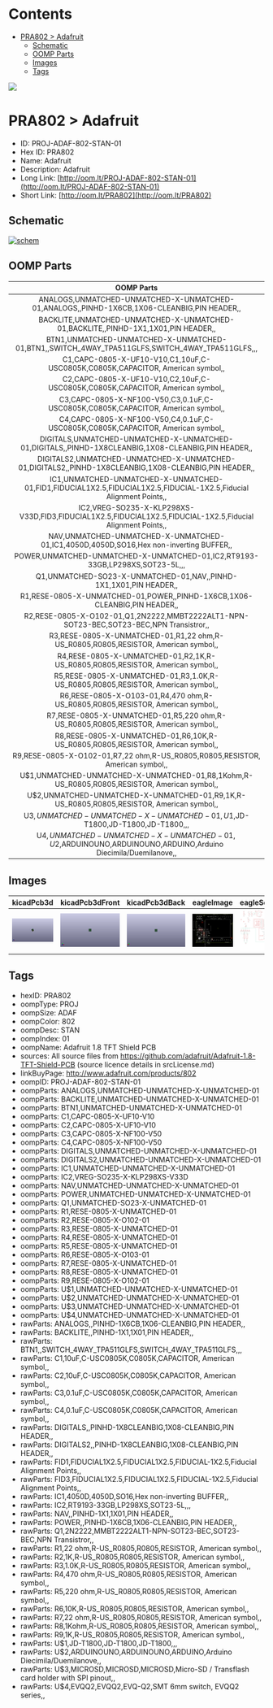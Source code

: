 



Contents
========

* [PRA802 > Adafruit](#pra802--adafruit)
	* [Schematic](#schematic)
	* [OOMP Parts](#oomp-parts)
	* [Images](#images)
	* [Tags](#tags)
  
![][im]
# PRA802 > Adafruit

- ID: PROJ-ADAF-802-STAN-01
- Hex ID: PRA802
- Name: Adafruit
- Description: Adafruit
- Long Link: [http://oom.lt/PROJ-ADAF-802-STAN-01](http://oom.lt/PROJ-ADAF-802-STAN-01)
- Short Link: [http://oom.lt/PRA802](http://oom.lt/PRA802)

## Schematic
  
[![schem](eagleSchemImage.png)](eagleSchemImage.png)
## OOMP Parts
  

|OOMP Parts|
| :---: |
|ANALOGS,UNMATCHED-UNMATCHED-X-UNMATCHED-01,ANALOGS,,PINHD-1X6CB,1X06-CLEANBIG,PIN HEADER,,|
|BACKLITE,UNMATCHED-UNMATCHED-X-UNMATCHED-01,BACKLITE,,PINHD-1X1,1X01,PIN HEADER,,|
|BTN1,UNMATCHED-UNMATCHED-X-UNMATCHED-01,BTN1,,SWITCH_4WAY_TPA511GLFS,SWITCH_4WAY_TPA511GLFS,,,|
|C1,CAPC-0805-X-UF10-V10,C1,10uF,C-USC0805K,C0805K,CAPACITOR, American symbol,,|
|C2,CAPC-0805-X-UF10-V10,C2,10uF,C-USC0805K,C0805K,CAPACITOR, American symbol,,|
|C3,CAPC-0805-X-NF100-V50,C3,0.1uF,C-USC0805K,C0805K,CAPACITOR, American symbol,,|
|C4,CAPC-0805-X-NF100-V50,C4,0.1uF,C-USC0805K,C0805K,CAPACITOR, American symbol,,|
|DIGITALS,UNMATCHED-UNMATCHED-X-UNMATCHED-01,DIGITALS,,PINHD-1X8CLEANBIG,1X08-CLEANBIG,PIN HEADER,,|
|DIGITALS2,UNMATCHED-UNMATCHED-X-UNMATCHED-01,DIGITALS2,,PINHD-1X8CLEANBIG,1X08-CLEANBIG,PIN HEADER,,|
|IC1,UNMATCHED-UNMATCHED-X-UNMATCHED-01,FID1,FIDUCIAL1X2.5,FIDUCIAL1X2.5,FIDUCIAL-1X2.5,Fiducial Alignment Points,,|
|IC2,VREG-SO235-X-KLP298XS-V33D,FID3,FIDUCIAL1X2.5,FIDUCIAL1X2.5,FIDUCIAL-1X2.5,Fiducial Alignment Points,,|
|NAV,UNMATCHED-UNMATCHED-X-UNMATCHED-01,IC1,4050D,4050D,SO16,Hex non-inverting BUFFER,,|
|POWER,UNMATCHED-UNMATCHED-X-UNMATCHED-01,IC2,RT9193-33GB,LP298XS,SOT23-5L,,,|
|Q1,UNMATCHED-SO23-X-UNMATCHED-01,NAV,,PINHD-1X1,1X01,PIN HEADER,,|
|R1,RESE-0805-X-UNMATCHED-01,POWER,,PINHD-1X6CB,1X06-CLEANBIG,PIN HEADER,,|
|R2,RESE-0805-X-O102-01,Q1,2N2222,MMBT2222ALT1-NPN-SOT23-BEC,SOT23-BEC,NPN Transistror,,|
|R3,RESE-0805-X-UNMATCHED-01,R1,22 ohm,R-US_R0805,R0805,RESISTOR, American symbol,,|
|R4,RESE-0805-X-UNMATCHED-01,R2,1K,R-US_R0805,R0805,RESISTOR, American symbol,,|
|R5,RESE-0805-X-UNMATCHED-01,R3,1.0K,R-US_R0805,R0805,RESISTOR, American symbol,,|
|R6,RESE-0805-X-O103-01,R4,470 ohm,R-US_R0805,R0805,RESISTOR, American symbol,,|
|R7,RESE-0805-X-UNMATCHED-01,R5,220 ohm,R-US_R0805,R0805,RESISTOR, American symbol,,|
|R8,RESE-0805-X-UNMATCHED-01,R6,10K,R-US_R0805,R0805,RESISTOR, American symbol,,|
|R9,RESE-0805-X-O102-01,R7,22 ohm,R-US_R0805,R0805,RESISTOR, American symbol,,|
|U$1,UNMATCHED-UNMATCHED-X-UNMATCHED-01,R8,1Kohm,R-US_R0805,R0805,RESISTOR, American symbol,,|
|U$2,UNMATCHED-UNMATCHED-X-UNMATCHED-01,R9,1K,R-US_R0805,R0805,RESISTOR, American symbol,,|
|U$3,UNMATCHED-UNMATCHED-X-UNMATCHED-01,U$1,JD-T1800,JD-T1800,JD-T1800,,,|
|U$4,UNMATCHED-UNMATCHED-X-UNMATCHED-01,U$2,ARDUINOUNO,ARDUINOUNO,ARDUINO,Arduino Diecimila/Duemilanove,,|

## Images
  
  

|kicadPcb3d|kicadPcb3dFront|kicadPcb3dBack|eagleImage|eagleSchemImage|
| :---: | :---: | :---: | :---: | :---: |
|[![kicadPcb3d](kicadPcb3d_140.png)](kicadPcb3d.png)|[![kicadPcb3dFront](kicadPcb3dFront_140.png)](kicadPcb3dFront.png)|[![kicadPcb3dBack](kicadPcb3dBack_140.png)](kicadPcb3dBack.png)|[![eagleImage](eagleImage_140.png)](eagleImage.png)|[![eagleSchemImage](eagleSchemImage_140.png)](eagleSchemImage.png)|

## Tags

- hexID: PRA802
- oompType: PROJ
- oompSize: ADAF
- oompColor: 802
- oompDesc: STAN
- oompIndex: 01
- oompName: Adafruit 1.8 TFT Shield PCB
- sources: All source files from https://github.com/adafruit/Adafruit-1.8-TFT-Shield-PCB (source licence details in srcLicense.md)
- linkBuyPage: http://www.adafruit.com/products/802
- oompID: PROJ-ADAF-802-STAN-01
- oompParts: ANALOGS,UNMATCHED-UNMATCHED-X-UNMATCHED-01
- oompParts: BACKLITE,UNMATCHED-UNMATCHED-X-UNMATCHED-01
- oompParts: BTN1,UNMATCHED-UNMATCHED-X-UNMATCHED-01
- oompParts: C1,CAPC-0805-X-UF10-V10
- oompParts: C2,CAPC-0805-X-UF10-V10
- oompParts: C3,CAPC-0805-X-NF100-V50
- oompParts: C4,CAPC-0805-X-NF100-V50
- oompParts: DIGITALS,UNMATCHED-UNMATCHED-X-UNMATCHED-01
- oompParts: DIGITALS2,UNMATCHED-UNMATCHED-X-UNMATCHED-01
- oompParts: IC1,UNMATCHED-UNMATCHED-X-UNMATCHED-01
- oompParts: IC2,VREG-SO235-X-KLP298XS-V33D
- oompParts: NAV,UNMATCHED-UNMATCHED-X-UNMATCHED-01
- oompParts: POWER,UNMATCHED-UNMATCHED-X-UNMATCHED-01
- oompParts: Q1,UNMATCHED-SO23-X-UNMATCHED-01
- oompParts: R1,RESE-0805-X-UNMATCHED-01
- oompParts: R2,RESE-0805-X-O102-01
- oompParts: R3,RESE-0805-X-UNMATCHED-01
- oompParts: R4,RESE-0805-X-UNMATCHED-01
- oompParts: R5,RESE-0805-X-UNMATCHED-01
- oompParts: R6,RESE-0805-X-O103-01
- oompParts: R7,RESE-0805-X-UNMATCHED-01
- oompParts: R8,RESE-0805-X-UNMATCHED-01
- oompParts: R9,RESE-0805-X-O102-01
- oompParts: U$1,UNMATCHED-UNMATCHED-X-UNMATCHED-01
- oompParts: U$2,UNMATCHED-UNMATCHED-X-UNMATCHED-01
- oompParts: U$3,UNMATCHED-UNMATCHED-X-UNMATCHED-01
- oompParts: U$4,UNMATCHED-UNMATCHED-X-UNMATCHED-01
- rawParts: ANALOGS,,PINHD-1X6CB,1X06-CLEANBIG,PIN HEADER,,
- rawParts: BACKLITE,,PINHD-1X1,1X01,PIN HEADER,,
- rawParts: BTN1,,SWITCH_4WAY_TPA511GLFS,SWITCH_4WAY_TPA511GLFS,,,
- rawParts: C1,10uF,C-USC0805K,C0805K,CAPACITOR, American symbol,,
- rawParts: C2,10uF,C-USC0805K,C0805K,CAPACITOR, American symbol,,
- rawParts: C3,0.1uF,C-USC0805K,C0805K,CAPACITOR, American symbol,,
- rawParts: C4,0.1uF,C-USC0805K,C0805K,CAPACITOR, American symbol,,
- rawParts: DIGITALS,,PINHD-1X8CLEANBIG,1X08-CLEANBIG,PIN HEADER,,
- rawParts: DIGITALS2,,PINHD-1X8CLEANBIG,1X08-CLEANBIG,PIN HEADER,,
- rawParts: FID1,FIDUCIAL1X2.5,FIDUCIAL1X2.5,FIDUCIAL-1X2.5,Fiducial Alignment Points,,
- rawParts: FID3,FIDUCIAL1X2.5,FIDUCIAL1X2.5,FIDUCIAL-1X2.5,Fiducial Alignment Points,,
- rawParts: IC1,4050D,4050D,SO16,Hex non-inverting BUFFER,,
- rawParts: IC2,RT9193-33GB,LP298XS,SOT23-5L,,,
- rawParts: NAV,,PINHD-1X1,1X01,PIN HEADER,,
- rawParts: POWER,,PINHD-1X6CB,1X06-CLEANBIG,PIN HEADER,,
- rawParts: Q1,2N2222,MMBT2222ALT1-NPN-SOT23-BEC,SOT23-BEC,NPN Transistror,,
- rawParts: R1,22 ohm,R-US_R0805,R0805,RESISTOR, American symbol,,
- rawParts: R2,1K,R-US_R0805,R0805,RESISTOR, American symbol,,
- rawParts: R3,1.0K,R-US_R0805,R0805,RESISTOR, American symbol,,
- rawParts: R4,470 ohm,R-US_R0805,R0805,RESISTOR, American symbol,,
- rawParts: R5,220 ohm,R-US_R0805,R0805,RESISTOR, American symbol,,
- rawParts: R6,10K,R-US_R0805,R0805,RESISTOR, American symbol,,
- rawParts: R7,22 ohm,R-US_R0805,R0805,RESISTOR, American symbol,,
- rawParts: R8,1Kohm,R-US_R0805,R0805,RESISTOR, American symbol,,
- rawParts: R9,1K,R-US_R0805,R0805,RESISTOR, American symbol,,
- rawParts: U$1,JD-T1800,JD-T1800,JD-T1800,,,
- rawParts: U$2,ARDUINOUNO,ARDUINOUNO,ARDUINO,Arduino Diecimila/Duemilanove,,
- rawParts: U$3,MICROSD,MICROSD,MICROSD,Micro-SD / Transflash card holder with SPI pinout,,
- rawParts: U$4,EVQQ2,EVQQ2,EVQ-Q2,SMT 6mm switch, EVQQ2 series,,



[im]: kicadPcb3d_450.png
